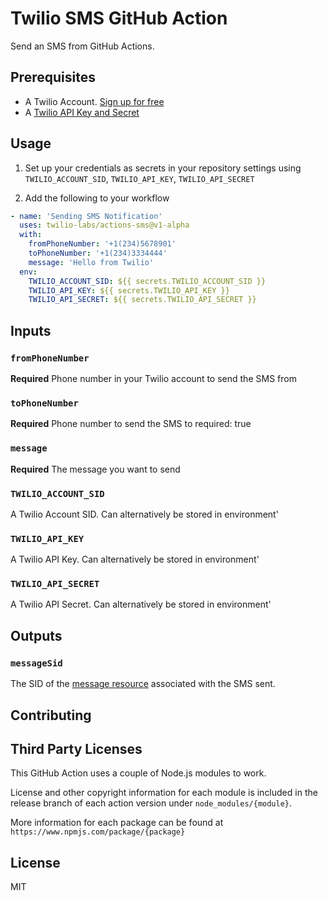 # Twilio SMS GitHub Action

Send an SMS from GitHub Actions.

## Prerequisites

- A Twilio Account. [Sign up for free](https://www.twilio.com/try-twilio)
- A [Twilio API Key and Secret](https://www.twilio.com/docs/iam/keys/api-key)

## Usage

1. Set up your credentials as secrets in your repository settings using `TWILIO_ACCOUNT_SID`, `TWILIO_API_KEY`, `TWILIO_API_SECRET`

2. Add the following to your workflow

```yml
- name: 'Sending SMS Notification'
  uses: twilio-labs/actions-sms@v1-alpha
  with:
    fromPhoneNumber: '+1(234)5678901'
    toPhoneNumber: '+1(234)3334444'
    message: 'Hello from Twilio'
  env:
    TWILIO_ACCOUNT_SID: ${{ secrets.TWILIO_ACCOUNT_SID }}
    TWILIO_API_KEY: ${{ secrets.TWILIO_API_KEY }}
    TWILIO_API_SECRET: ${{ secrets.TWILIO_API_SECRET }}
```

## Inputs

### `fromPhoneNumber`

**Required** Phone number in your Twilio account to send the SMS from

### `toPhoneNumber`

**Required** Phone number to send the SMS to
required: true

### `message`

**Required** The message you want to send

### `TWILIO_ACCOUNT_SID`

A Twilio Account SID. Can alternatively be stored in environment'

### `TWILIO_API_KEY`

A Twilio API Key. Can alternatively be stored in environment'

### `TWILIO_API_SECRET`

A Twilio API Secret. Can alternatively be stored in environment'

## Outputs

### `messageSid`

The SID of the [message resource](https://www.twilio.com/docs/sms/api/message-resource#message-properties) associated with the SMS sent.

## Contributing

## Third Party Licenses

This GitHub Action uses a couple of Node.js modules to work.

License and other copyright information for each module is included in the release branch of each action version under `node_modules/{module}`.

More information for each package can be found at `https://www.npmjs.com/package/{package}`

## License

MIT
